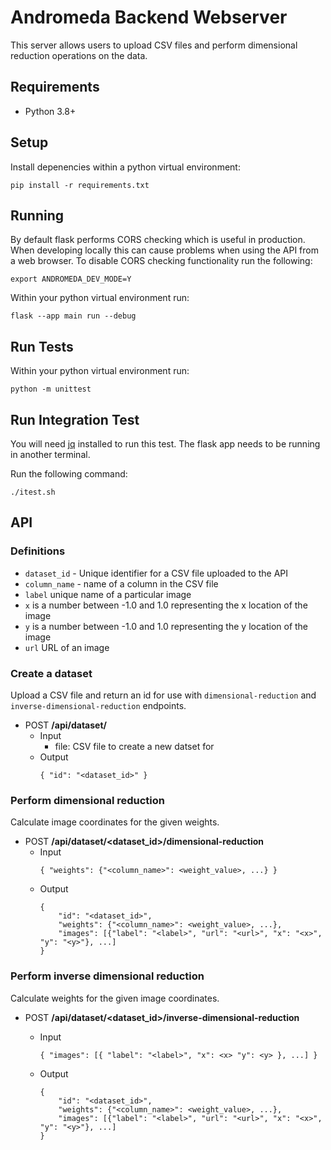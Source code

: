 # Andromeda Backend Webserver
This server allows users to upload CSV files and perform dimensional reduction operations on the data.


## Requirements

- Python 3.8+

## Setup

Install depenencies within a python virtual environment:

```
pip install -r requirements.txt
```

## Running

By default flask performs CORS checking which is useful in production.
When developing locally this can cause problems when using the API from a web browser.
To disable CORS checking functionality run the following:

```
export ANDROMEDA_DEV_MODE=Y
```

Within your python virtual environment run:

```
flask --app main run --debug
```

## Run Tests

Within your python virtual environment run:

```
python -m unittest
```

## Run Integration Test

You will need [jq](https://stedolan.github.io/jq/) installed to run this test.
The flask app needs to be running in another terminal.

Run the following command:

```
./itest.sh
```

## API
### Definitions
- `dataset_id` - Unique identifier for a CSV file uploaded to the API
- `column_name` - name of a column in the CSV file
- `label` unique name of a particular image
- `x` is a number between -1.0 and 1.0 representing the x location of the image
- `y` is a number between -1.0 and 1.0 representing the y location of the image
- `url` URL of an image

### Create a dataset
Upload a CSV file and return an id for use with `dimensional-reduction` and `inverse-dimensional-reduction` endpoints.
- POST __/api/dataset/__
  - Input
    - file: CSV file to create a new datset for
  - Output
    ```
    { "id": "<dataset_id>" }
    ```

### Perform dimensional reduction
Calculate image coordinates for the given weights.
- POST __/api/dataset/<dataset_id>/dimensional-reduction__
  - Input
    ```
    { "weights": {"<column_name>": <weight_value>, ...} }
    ```
  - Output
    ```
    { 
        "id": "<dataset_id>",
        "weights": {"<column_name>": <weight_value>, ...},
        "images": [{"label": "<label>", "url": "<url>", "x": "<x>", "y": "<y>"}, ...]
    }
    ```

### Perform inverse dimensional reduction
Calculate weights for the given image coordinates.
- POST __/api/dataset/<dataset_id>/inverse-dimensional-reduction__
  - Input
    ```  
    { "images": [{ "label": "<label>", "x": <x> "y": <y> }, ...] }
    ```

  - Output
    ```  
    {
        "id": "<dataset_id>",
        "weights": {"<column_name>": <weight_value>, ...},
        "images": [{"label": "<label>", "url": "<url>", "x": "<x>", "y": "<y>"}, ...]
    }
    ```

